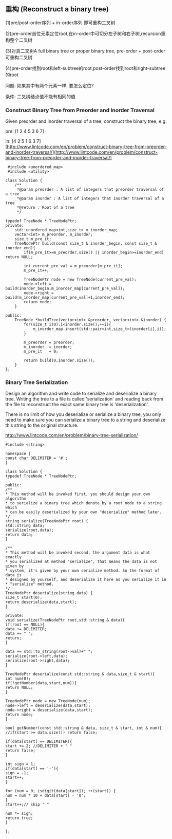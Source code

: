 ## 重构 \(Reconstruct a binary tree\)

\(1\)pre/post-order序列 + in-order序列 即可重构二叉树

\(2\)pre-order首位元素定位root,在in-order中可切分左子树和右子树,recursion重构整个二叉树

\(3\)对真二叉树A full binary tree or proper binary tree, pre-order + post-order 可重构二叉树

\(4\)pre-order找到root和left-subtree的root,post-order找到root和right-subtree的root

问题: 如果其中有两个元素一样, 要怎么定位?

条件: 二叉树结点值不能有相同的值

### Construct Binary Tree from Preorder and Inorder Traversal

Given preorder and inorder traversal of a tree, construct the binary tree, e.g.

pre: \[1 2 4 5 3 6 7\]

in:   \[4 2 5 1 6 3 7\]  
[http://www.lintcode.com/en/problem/construct-binary-tree-from-preorder-and-inorder-traversal/](http://www.lintcode.com/en/problem/construct-binary-tree-from-preorder-and-inorder-traversal/)

```
 #include <unordered_map>
 #include <utility>

class Solution {
    /**
     *@param preorder : A list of integers that preorder traversal of a tree
     *@param inorder : A list of integers that inorder traversal of a tree
     *@return : Root of a tree
     */

typedef TreeNode * TreeNodePtr; 
private:
    std::unordered_map<int,size_t> m_inorder_map;
    vector<int> m_preorder, m_inorder;
    size_t m_pre_it;
    TreeNodePtr build(const size_t & inorder_begin, const size_t & inorder_end){
        if(m_pre_it>=m_preorder.size() || inorder_begin>=inorder_end) return NULL;

        int current_pre_val = m_preorder[m_pre_it];
        m_pre_it++;

        TreeNodePtr node = new TreeNode(current_pre_val);
        node->left = build(inorder_begin,m_inorder_map[current_pre_val]);
        node->right = build(m_inorder_map[current_pre_val]+1,inorder_end);
        return node;
    }

public:
    TreeNode *buildTree(vector<int> &preorder, vector<int> &inorder) {
        for(size_t i(0);i<inorder.size();++i){
            m_inorder_map.insert(std::pair<int,size_t>(inorder[i],i));
        }

        m_preorder = preorder;
        m_inorder  = inorder;
        m_pre_it   = 0;

        return build(0,inorder.size());
    }
};
```

### Binary Tree Serialization
Design an algorithm and write code to serialize and deserialize a binary tree. Writing the tree to a file is called 'serialization' and reading back from the file to reconstruct the exact same binary tree is 'deserialization'.

There is no limit of how you deserialize or serialize a binary tree, you only need to make sure you can serialize a binary tree to a string and deserialize this string to the original structure.

http://www.lintcode.com/en/problem/binary-tree-serialization/


```
#include <string>

namespace {
const char DELIMITER = '#';
}

class Solution {
typedef TreeNode * TreeNodePtr;

public:
/**
* This method will be invoked first, you should design your own algorithm
* to serialize a binary tree which denote by a root node to a string which
* can be easily deserialized by your own "deserialize" method later.
*/
string serialize(TreeNodePtr root) {
std::string data;
serialize(root,data);
return data;
}

/**
* This method will be invoked second, the argument data is what exactly
* you serialized at method "serialize", that means the data is not given by
* system, it's given by your own serialize method. So the format of data is
* designed by yourself, and deserialize it here as you serialize it in
* "serialize" method.
*/
TreeNodePtr deserialize(string data) {
size_t start(0);
return deserialize(data,start);
}

private:
void serialize(TreeNodePtr root,std::string & data){
if(root == NULL){
data += DELIMITER;
data += " ";
return;
}

data += std::to_string(root->val)+" ";
serialize(root->left,data);
serialize(root->right,data);
}

TreeNodePtr deserialize(const std::string & data,size_t & start){
int num(0);
if(!getNumber(data,start,num)){
return NULL;
}

TreeNodePtr node = new TreeNode(num);
node->left = deserialize(data,start);
node->right = deserialize(data,start);
return node;
}

bool getNumber(const std::string & data, size_t & start, int & num){
//if(start >= data.size()) return false;

if(data[start] == DELIMITER){
start += 2; //DELIMITER + " "
return false;
}

int sign = 1;
if(data[start] == '-'){
sign = -1;
start++;
}

for (num = 0; isdigit(data[start]); ++(start)) {
num = num * 10 + data[start] - '0';
}
start++;// skip " "

num *= sign;
return true;
}

};
```



